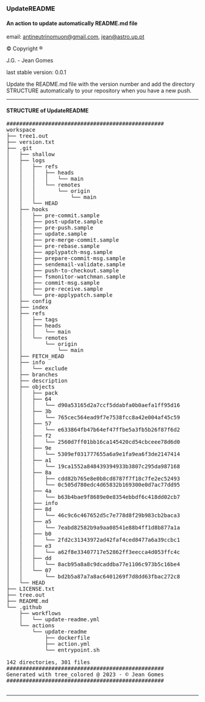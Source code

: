 ### UpdateREADME

####  An action to update automatically README.md file
email: [antineutrinomuon@gmail.com](mailto:antineutrinomuon@gmail.com), [jean@astro.up.pt](mailto:jean@astro.up.pt)

© Copyright ®

J.G. - Jean Gomes

last stable version: 0.0.1

Update the README.md file with the version number and add the directory STRUCTURE automatically to your repository when you have a new push. 

<hr>

#### <b>STRUCTURE of UpdateREADME</b>
<pre>
#################################################
workspace
├── tree1.out
├── version.txt
├── .git
│   ├── shallow
│   ├── logs
│   │   ├── refs
│   │   │   ├── heads
│   │   │   │   └── main
│   │   │   └── remotes
│   │   │       └── origin
│   │   │           └── main
│   │   └── HEAD
│   ├── hooks
│   │   ├── pre-commit.sample
│   │   ├── post-update.sample
│   │   ├── pre-push.sample
│   │   ├── update.sample
│   │   ├── pre-merge-commit.sample
│   │   ├── pre-rebase.sample
│   │   ├── applypatch-msg.sample
│   │   ├── prepare-commit-msg.sample
│   │   ├── sendemail-validate.sample
│   │   ├── push-to-checkout.sample
│   │   ├── fsmonitor-watchman.sample
│   │   ├── commit-msg.sample
│   │   ├── pre-receive.sample
│   │   └── pre-applypatch.sample
│   ├── config
│   ├── index
│   ├── refs
│   │   ├── tags
│   │   ├── heads
│   │   │   └── main
│   │   └── remotes
│   │       └── origin
│   │           └── main
│   ├── FETCH_HEAD
│   ├── info
│   │   └── exclude
│   ├── branches
│   ├── description
│   ├── objects
│   │   ├── pack
│   │   ├── 64
│   │   │   └── d90a53165d2a7ccf5ddabfa0b0aefa1ff95d16
│   │   ├── 3b
│   │   │   └── 765cec564ead9f7e7538fcc8a42e004af45c59
│   │   ├── 57
│   │   │   └── e633864fb47b64ef47ffbe5a3fb5b26f87f6d2
│   │   ├── f2
│   │   │   └── 2560d7ff01bb16ca145420cd54cbceee78d6d0
│   │   ├── 9e
│   │   │   └── 5309ef031777655a6a9e1fa9ea6f3de2147414
│   │   ├── a1
│   │   │   └── 19ca1552a848439394933b3807c295da987168
│   │   ├── 8a
│   │   │   ├── cdd82b765e8e0b8cd8787f7f18c7fe2ec52493
│   │   │   └── 0c505d780edc4d65832b169300e0d7ac77dd95
│   │   ├── 4a
│   │   │   └── b63b4bae9f8689e0e8354ebbdf6c418dd02cb7
│   │   ├── info
│   │   ├── 8d
│   │   │   └── 46c9c6c467652d5c7e778d8f29b983cb2baca3
│   │   ├── a5
│   │   │   └── 7eabd82582b9a9aa08541e88b4ff1d8b877a1a
│   │   ├── b0
│   │   │   └── 2fd2c31343972ad42faf4ced8477a6a39ccbc1
│   │   ├── e3
│   │   │   └── a62f8e33407717e52862ff3eecca4d053ffc4c
│   │   ├── dd
│   │   │   └── 8acb95a8a8c9dcaddba77e1106c973b5c16be4
│   │   └── 07
│   │       └── bd2b5a87a7a8ac6401269f7d8dd63fbac272c8
│   └── HEAD
├── LICENSE.txt
├── tree.out
├── README.md
└── .github
    ├── workflows
    │   └── update-readme.yml
    └── actions
        └── update-readme
            ├── dockerfile
            ├── action.yml
            └── entrypoint.sh

142 directories, 301 files
#################################################
Generated with tree_colored @ 2023 - © Jean Gomes
#################################################

<hr>